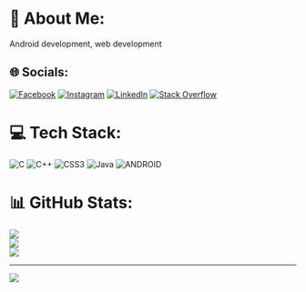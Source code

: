 # 💫 About Me:
Android development, web development


## 🌐 Socials:
[![Facebook](https://img.shields.io/badge/Facebook-%231877F2.svg?logo=Facebook&logoColor=white)](https://facebook.com/https://www.facebook.com/profile.php?id=100083399975132) [![Instagram](https://img.shields.io/badge/Instagram-%23E4405F.svg?logo=Instagram&logoColor=white)](https://instagram.com/https://www.instagram.com/saahil.jyotirvasupavitsree/?next=%2F) [![LinkedIn](https://img.shields.io/badge/LinkedIn-%230077B5.svg?logo=linkedin&logoColor=white)](https://linkedin.com/in/https://www.linkedin.com/in/jps-saahil-38b462234/) [![Stack Overflow](https://img.shields.io/badge/-Stackoverflow-FE7A16?logo=stack-overflow&logoColor=white)](https://stackoverflow.com/users/https://stackoverflow.com/users/17570074/saahil) 

# 💻 Tech Stack:
![C](https://img.shields.io/badge/c-%2300599C.svg?style=for-the-badge&logo=c&logoColor=white) ![C++](https://img.shields.io/badge/c++-%2300599C.svg?style=for-the-badge&logo=c%2B%2B&logoColor=white) ![CSS3](https://img.shields.io/badge/css3-%231572B6.svg?style=for-the-badge&logo=css3&logoColor=white) ![Java](https://img.shields.io/badge/java-%23ED8B00.svg?style=for-the-badge&logo=java&logoColor=white) ![ANDROID](https://img.shields.io/badge/android-%2320232a.svg?style=for-the-badge&logo=android&logoColor=%a4c639)
# 📊 GitHub Stats:
![](https://github-readme-stats.vercel.app/api?username=ATOMOSJ&theme=great-gatsby&hide_border=false&include_all_commits=true&count_private=true)<br/>
![](https://github-readme-streak-stats.herokuapp.com/?user=ATOMOSJ&theme=great-gatsby&hide_border=false)<br/>
![](https://github-readme-stats.vercel.app/api/top-langs/?username=ATOMOSJ&theme=great-gatsby&hide_border=false&include_all_commits=true&count_private=true&layout=compact)

---
[![](https://visitcount.itsvg.in/api?id=ATOMOSJ&icon=6&color=1)](https://visitcount.itsvg.in)

<!-- Proudly created with GPRM ( https://gprm.itsvg.in ) -->
